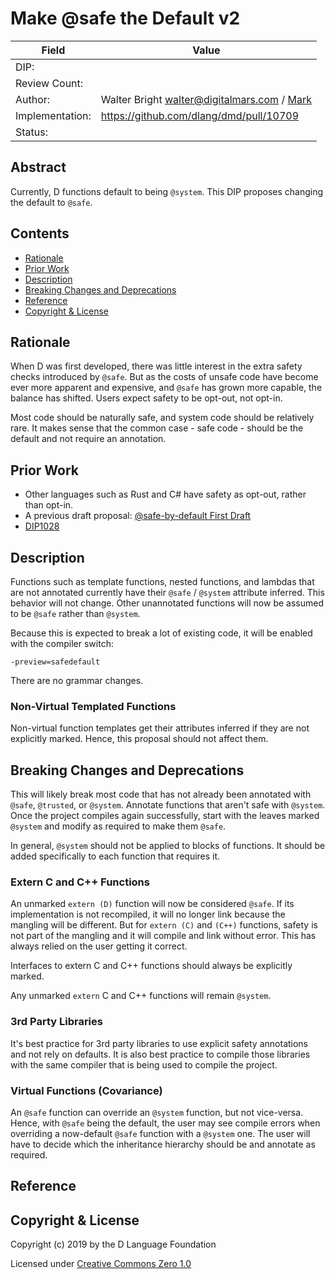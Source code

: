 # Make @safe the Default v2

| Field           | Value                                                           |
|-----------------|-----------------------------------------------------------------|
| DIP:            |                                                                 |
| Review Count:   |                                                                 |
| Author:         | Walter Bright walter@digitalmars.com / [Mark](markleaf131313@gmail.com) |
| Implementation: | https://github.com/dlang/dmd/pull/10709                         |
| Status:         |                                                                 |

## Abstract

Currently, D functions default to being `@system`. This DIP proposes changing the default to `@safe`.


## Contents
* [Rationale](#rationale)
* [Prior Work](#prior-work)
* [Description](#description)
* [Breaking Changes and Deprecations](#breaking-changes-and-deprecations)
* [Reference](#reference)
* [Copyright & License](#copyright--license)

## Rationale

When D was first developed, there was little interest in the extra safety checks
introduced by `@safe`. But as the costs of unsafe code have become ever more apparent
and expensive, and `@safe` has grown more capable, the balance has shifted. Users expect
safety to be opt-out, not opt-in.

Most code should be naturally safe, and system code should be relatively rare. It makes
sense that the common case - safe code - should be the default and not require an
annotation.


## Prior Work

* Other languages such as Rust and C# have safety as opt-out, rather than opt-in.
* A previous draft proposal: [@safe-by-default First Draft](https://github.com/dlang/DIPs/pull/153)
* [DIP1028](https://github.com/dlang/DIPs/blob/master/DIPs/rejected/DIP1028.md)

## Description

Functions such as template functions, nested functions, and lambdas that are not annotated
currently have their `@safe` / `@system` attribute inferred. This behavior will not change.
Other unannotated functions will now be assumed to be `@safe` rather than `@system`.

Because this is expected to break a lot of existing code, it will be enabled with the
compiler switch:

```
-preview=safedefault
```

There are no grammar changes.

### Non-Virtual Templated Functions

Non-virtual function templates get their attributes inferred if they are not explicitly marked.
Hence, this proposal should not affect them.

## Breaking Changes and Deprecations

This will likely break most code that has not already been annotated with `@safe`,
`@trusted`, or `@system`. Annotate functions that aren't safe with `@system`.
Once the project compiles again successfully, start with the leaves marked `@system` and
modify as required to make them `@safe`.

In general, `@system` should not be applied to blocks of functions. It should be added
specifically to each function that requires it.

### Extern C and C++ Functions

An unmarked `extern (D)` function will now be considered `@safe`. If its implementation is not recompiled,
it will no longer link because the mangling will be different. But for `extern (C)` and `(C++)` functions,
safety is not part of the mangling and it will compile and link without error. This has always
relied on the user getting it correct.

Interfaces to extern C and C++ functions should always be explicitly marked.

Any unmarked `extern` C and C++ functions will remain `@system`.

### 3rd Party Libraries

It's best practice for 3rd party libraries to use explicit safety annotations and not rely on defaults.
It is also best practice to compile those libraries with the same compiler that is being used
to compile the project.

### Virtual Functions (Covariance)

An `@safe` function can override an `@system` function, but not vice-versa. Hence, with `@safe` being
the default, the user may see compile errors when overriding a now-default `@safe` function with
a `@system` one. The user will have to decide which the inheritance hierarchy should be and annotate
as required.

## Reference

## Copyright & License
Copyright (c) 2019 by the D Language Foundation

Licensed under [Creative Commons Zero 1.0](https://creativecommons.org/publicdomain/zero/1.0/legalcode.txt)

